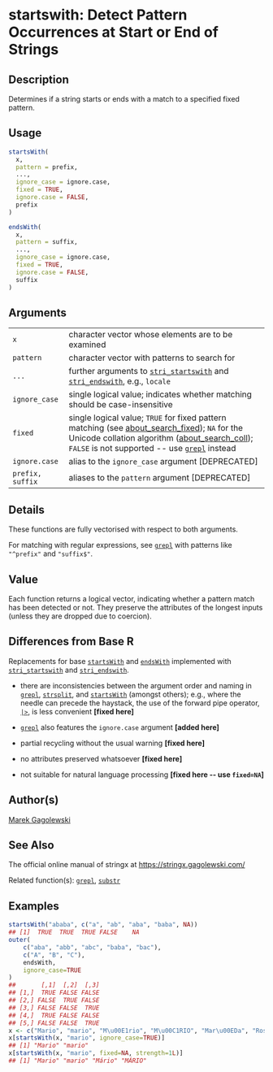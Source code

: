 # startswith: Detect Pattern Occurrences at Start or End of Strings

## Description

Determines if a string starts or ends with a match to a specified fixed pattern.

## Usage

```r
startsWith(
  x,
  pattern = prefix,
  ...,
  ignore_case = ignore.case,
  fixed = TRUE,
  ignore.case = FALSE,
  prefix
)

endsWith(
  x,
  pattern = suffix,
  ...,
  ignore_case = ignore.case,
  fixed = TRUE,
  ignore.case = FALSE,
  suffix
)
```

## Arguments

|                  |                                                                                                                                                                                                                                                                                                                                              |
|------------------|----------------------------------------------------------------------------------------------------------------------------------------------------------------------------------------------------------------------------------------------------------------------------------------------------------------------------------------------|
| `x`              | character vector whose elements are to be examined                                                                                                                                                                                                                                                                                           |
| `pattern`        | character vector with patterns to search for                                                                                                                                                                                                                                                                                                 |
| `...`            | further arguments to [`stri_startswith`](https://stringi.gagolewski.com/rapi/stri_startsendswith.html) and [`stri_endswith`](https://stringi.gagolewski.com/rapi/stri_startsendswith.html), e.g., `locale`                                                                                                                                   |
| `ignore_case`    | single logical value; indicates whether matching should be case-insensitive                                                                                                                                                                                                                                                                  |
| `fixed`          | single logical value; `TRUE` for fixed pattern matching (see [about\_search\_fixed](https://stringi.gagolewski.com/rapi/about_search_fixed.html)); `NA` for the Unicode collation algorithm ([about\_search\_coll](https://stringi.gagolewski.com/rapi/about_search_coll.html)); `FALSE` is not supported -- use [`grepl`](grepl.md) instead |
| `ignore.case`    | alias to the `ignore_case` argument \[DEPRECATED\]                                                                                                                                                                                                                                                                                           |
| `prefix, suffix` | aliases to the `pattern` argument \[DEPRECATED\]                                                                                                                                                                                                                                                                                             |

## Details

These functions are fully vectorised with respect to both arguments.

For matching with regular expressions, see [`grepl`](grepl.md) with patterns like `"^prefix"` and `"suffix$"`.

## Value

Each function returns a logical vector, indicating whether a pattern match has been detected or not. They preserve the attributes of the longest inputs (unless they are dropped due to coercion).

## Differences from Base R

Replacements for base [`startsWith`](https://stat.ethz.ch/R-manual/R-devel/library/base/help/startsWith.html) and [`endsWith`](https://stat.ethz.ch/R-manual/R-devel/library/base/help/endsWith.html) implemented with [`stri_startswith`](https://stringi.gagolewski.com/rapi/stri_startsendswith.html) and [`stri_endswith`](https://stringi.gagolewski.com/rapi/stri_startsendswith.html).

-   there are inconsistencies between the argument order and naming in [`grepl`](https://stat.ethz.ch/R-manual/R-devel/library/base/help/grepl.html), [`strsplit`](https://stat.ethz.ch/R-manual/R-devel/library/base/help/strsplit.html), and [`startsWith`](https://stat.ethz.ch/R-manual/R-devel/library/base/help/startsWith.html) (amongst others); e.g., where the needle can precede the haystack, the use of the forward pipe operator, [`|>`](https://stat.ethz.ch/R-manual/R-devel/library/base/help/+7C+3E.html), is less convenient **\[fixed here\]**

-   [`grepl`](https://stat.ethz.ch/R-manual/R-devel/library/base/help/grepl.html) also features the `ignore.case` argument **\[added here\]**

-   partial recycling without the usual warning **\[fixed here\]**

-   no attributes preserved whatsoever **\[fixed here\]**

-   not suitable for natural language processing **\[fixed here -- use `fixed=NA`\]**

## Author(s)

[Marek Gagolewski](https://www.gagolewski.com/)

## See Also

The official online manual of <span class="pkg">stringx</span> at <https://stringx.gagolewski.com/>

Related function(s): [`grepl`](grepl.md), [`substr`](substr.md)

## Examples




```r
startsWith("ababa", c("a", "ab", "aba", "baba", NA))
## [1]  TRUE  TRUE  TRUE FALSE    NA
outer(
    c("aba", "abb", "abc", "baba", "bac"),
    c("A", "B", "C"),
    endsWith,
    ignore_case=TRUE
)
##       [,1]  [,2]  [,3]
## [1,]  TRUE FALSE FALSE
## [2,] FALSE  TRUE FALSE
## [3,] FALSE FALSE  TRUE
## [4,]  TRUE FALSE FALSE
## [5,] FALSE FALSE  TRUE
x <- c("Mario", "mario", "M\u00E1rio", "M\u00C1RIO", "Mar\u00EDa", "Rosario")
x[startsWith(x, "mario", ignore_case=TRUE)]
## [1] "Mario" "mario"
x[startsWith(x, "mario", fixed=NA, strength=1L)]
## [1] "Mario" "mario" "Mário" "MÁRIO"
```

